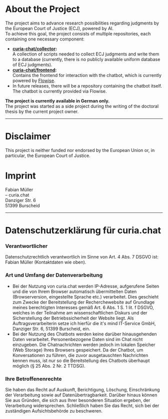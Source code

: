 # About the Project  
The project aims to advance research possibilities regarding judgments by the European Court of Justice (ECJ), powered by AI.  
To achieve this goal, the project consists of multiple repositories, each containing one necessary component:  

- **[curia-chat/collector](https://github.com/curia-chat/collector):**  
  A collection of scripts needed to collect ECJ judgments and write them to a database (currently, there is no publicly available uniform database of ECJ judgments).  
- **[curia-chat/frontend](https://github.com/curia-chat/frontend):**  
  Contains the frontend for interaction with the chatbot, which is currently powered by [Flowise](https://github.com/FlowiseAI/Flowise).  
- In future releases, there will be a repository containing the chatbot itself. The chatbot is currently provided via Flowise.

**The project is currently available in German only.**  
The project was started as a side project during the writing of the doctoral thesis by the current project owner.

---

# Disclaimer  
This project is neither funded nor endorsed by the European Union or, in particular, the European Court of Justice.  

# Imprint  
Fabian Müller  
– curia.chat  
Danziger Str. 6  
51399 Burscheid  

---

# Datenschutzerklärung für curia.chat

### Verantwortlicher
Datenschutzrechtlich verantwortlich im Sinne von Art. 4 Abs. 7 DSGVO ist: Fabian Müller (Kontaktdaten wie oben).

### Art und Umfang der Datenverarbeitung
- Bei der Nutzung von curia.chat werden IP-Adresse, aufgerufene Seiten und die von Ihrem Browser automatisch übermittelten Daten (Browserversion, eingestellte Sprache etc.) verarbeitet. Dies geschieht zum Zwecke der Bereitstellung der Recherchewebsite auf Grundlage meines berechtigten Interesses gemäß Art. 6 Abs. 1 S. 1 lit. f DSGVO, welches in der Teilnahme am wissenschaftlichen Diskurs und der Sicherstellung der Betriebssicherheit der Website liegt. Als Auftragsverarbeiterin setze ich hierfür die it's mind IT-Service GmbH, Danziger Str. 6, 51399 Burscheid, ein.
- Bei der Nutzung des Chatbots werden keine darüber hinausgehenden Daten verarbeitet. Personenbezogene Daten sind im Chat nicht einzugeben. Die Chatnachrichten werden jedoch im lokalen Speicher (Web Storage) Ihres Browsers gespeichert. Da der Chatbot, um Konversationen zu führen, die zuvor ausgetauschten Nachrichten kennen muss, ist nur so die Bereitstellung des Chatbots überhaupt möglich (§ 25 Abs. 2 Nr. 2 TTDSG).

### Ihre Betroffenenrechte
Sie haben das Recht auf Auskunft, Berichtigung, Löschung, Einschränkung der Verarbeitung sowie auf Datenübertragbarkeit. Darüber hinaus können Sie aus Gründen, die sich aus Ihrer besonderen Situation ergeben, der Verarbeitung widersprechen. Schließlich haben Sie das Recht, sich bei der zuständigen Aufsichtsbehörde zu beschweren.
